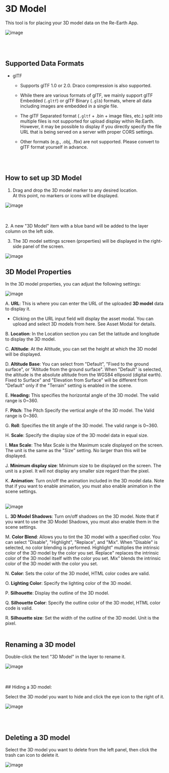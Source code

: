 # 3D Model

This tool is for placing your 3D model data on the Re-Earth App.

![image](https://github.com/CS-eukarya/User-Manual-English-/assets/154571156/4a7a0339-f2f8-45a5-b7a4-62eed1bf508c)

<br>
<br>

## Supported Data Formats

* glTF

   - Supports glTF 1.0 or 2.0. Draco compression is also supported.

   - While there are various formats of glTF, we mainly support glTF Embedded (`.gltf`) or glTF Binary (`.glb`) formats, where all data including images are embedded in a single file.

   - The glTF Separated format (`.gltf` + .bin + image files, etc.) split into multiple files is not supported for upload display within Re:Earth. However, it may be possible to display if you directly specify the file URL that is being served on a server with proper CORS settings.

   - Other formats (e.g., .obj, .fbx) are not supported. Please convert to glTF format yourself in advance.
<br>
<br>

## How to set up 3D Model 

1. Drag and drop the 3D model marker to any desired location.<br>
   At this point, no markers or icons will be displayed.

![image](https://github.com/CS-eukarya/User-Manual-English-/assets/154571156/a1a07bbe-1fbd-44f5-bbb5-88253b3362a2)

<br>
<br>
2. A new "3D Model" item with a blue band will be added to the layer column on the left side.

3. The 3D model settings screen (properties) will be displayed in the right-side panel of the screen.

![image](https://github.com/CS-eukarya/User-Manual-English-/assets/154571156/d32a6738-40f0-4b5b-bcfe-02832fa7a787)

## 3D Model Properties
In the 3D model properties, you can adjust the following settings:

![image](https://github.com/CS-eukarya/User-Manual-English-/assets/154571156/8c293ac3-7d3e-41ab-af70-a22ec0009541)

A. **URL**: This is where you can enter the URL of the uploaded **3D model** data to display it.

  - Clicking on the URL input field will display the asset modal. You can upload and select 3D models from here. See Asset Modal for details.

B. **Location**: In the Location section you can Set the latitude and longitude to display the 3D model.

C. **Altitude**: At the Altitude, you can set the height at which the 3D model will be displayed.

D. **Altitude Base**: You can select from "Default", "Fixed to the ground surface", or "Altitude from the ground surface". When "Default" is selected, the altitude is the absolute altitude from the WGS84 ellipsoid (digital earth). Fixed to Surface" and "Elevation from Surface" will be different from "Default" only if the "Terrain" setting is enabled in the scene.

E. **Heading:** This specifies the horizontal angle of the 3D model. The valid range is 0~360.

F. **Pitch**: The Pitch Specify the vertical angle of the 3D model. The Valid range is 0~360.

G. **Roll**: Specifies the tilt angle of the 3D model. The valid range is 0~360.

H. **Scale**: Specify the display size of the 3D model data in equal size.

I. **Max Scale**: The Max Scale is the Maximum scale displayed on the screen. The unit is the same as the "Size" setting. No larger than this will be displayed.

J. **Minimum display size**: Minimum size to be displayed on the screen. The unit is a pixel. It will not display any smaller size regard than the pixel.

K. **Animation**: Turn on/off the animation included in the 3D model data. Note that if you want to enable animation, you must also enable animation in the scene settings.
<br>
<br>

![image](https://github.com/CS-eukarya/User-Manual-English-/assets/154571156/53f16cf5-5d43-435f-9089-7c0005319905)


L. **3D Model Shadows**: Turn on/off shadows on the 3D model. Note that if you want to use the 3D Model Shadows, you must also enable them in the scene settings.

M. **Color Blend**: Allows you to tint the 3D model with a specified color. You can select "Disable", "Highlight", "Replace", and "Mix". When "Disable" is selected, no color blending is performed. Highlight" multiplies the intrinsic color of the 3D model by the color you set. Replace" replaces the intrinsic color of the 3D model itself with the color you set. Mix" blends the intrinsic color of the 3D model with the color you set.

N. **Color**: Sets the color of the 3D model, HTML color codes are valid.

O. **Lighting Color**: Specify the lighting color of the 3D model.

P. **Silhouette**: Display the outline of the 3D model.

Q. **Silhouette Color**: Specify the outline color of the 3D model, HTML color code is valid.

R. **Silhouette size**: Set the width of the outline of the 3D model. Unit is the pixel. 
<br>
<br>

## Renaming a 3D model

Double-click the text "3D Model" in the layer to rename it.

![image](https://github.com/CS-eukarya/User-Manual-English-/assets/154571156/02ca1eb3-ba7f-4238-aac1-8a6e375c7f47)

<br>
<br>
## Hiding a 3D model:

Select the 3D model you want to hide and click the eye icon to the right of it.

![image](https://github.com/CS-eukarya/User-Manual-English-/assets/154571156/316d19ff-90f0-40ba-ac6e-b60cbe995e15)

<br>
<br>

## Deleting a 3D model

Select the 3D model you want to delete from the left panel, then click the trash can icon to delete it.

![image](https://github.com/CS-eukarya/User-Manual-English-/assets/154571156/5b694dc3-f08f-4f68-b151-1ffd77e55297)
<br>
<br>
